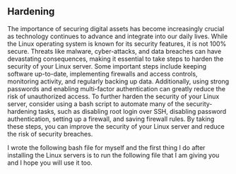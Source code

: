 ## Hardening
The importance of securing digital assets has become increasingly crucial as technology continues to advance and integrate into our daily lives.
While the Linux operating system is known for its security features, it is not 100% secure. 
Threats like malware, cyber-attacks, and data breaches can have devastating consequences, 
making it essential to take steps to harden the security of your Linux server. 
Some important steps include keeping software up-to-date, implementing firewalls and access controls, monitoring activity,
and regularly backing up data. Additionally,
using strong passwords and enabling multi-factor authentication can greatly reduce the risk of unauthorized access.
To further harden the security of your Linux server, consider using a bash script to automate many of the security-hardening tasks,
such as disabling root login over SSH, disabling password authentication, setting up a firewall, and saving firewall rules.
By taking these steps, you can improve the security of your Linux server and reduce the risk of security breaches.

I wrote the following bash file for myself and the first thing I do after installing the Linux servers is to run the following file that
I am giving you and I hope you will use it too.
